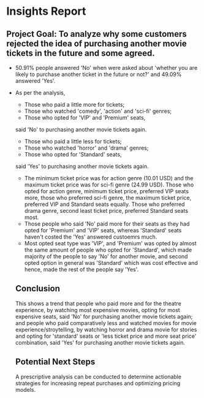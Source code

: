# Insights Report

## Project Goal: To analyze why some customers rejected the idea of purchasing another movie tickets in the future and some agreed.

- 50.91% people answered 'No' when were asked about 'whether you are likely to purchase another ticket in the future or not?' and 49.09% answered 'Yes'.
- As per the analysis,
    - Those who paid a little more for tickets;
    - Those who watched 'comedy', 'action' and 'sci-fi' genres;
    - Those who opted for 'VIP' and 'Premium' seats,

    said 'No' to purchasing another movie tickets again.
    
    - Those who paid a little less for tickets;
    - Those who watched 'horror' and 'drama' genres;
    - Those who opted for 'Standard' seats,

    said 'Yes' to purchasing another movie tickets again.

    - The minimum ticket price was for action genre (10.01 USD) and the maximum ticket price was for sci-fi genre (24.99 USD). Those who opted for action genre, minimum ticket price, preferred VIP seats more, those who preferred sci-fi genre, the maximum ticket price, preferred VIP and Standard seats equally. Those who preferred drama genre, second least ticket price, preferred Standard seats most.
    - Those people who said 'No' paid more for their seats as they had opted for 'Premium' and 'VIP' seats, whereas 'Standard' seats haven't costed the 'Yes' answered custoemrs much.
    - Most opted seat type was 'VIP', and 'Premium' was opted by almost the same amount of people who opted for 'Standard', which made majority of the people to say 'No' for another movie, and second opted option in general was 'Standard' which was cost effective and hence, made the rest of the people say 'Yes'.
 
  ## Conclusion

  This shows a trend that people who paid more and for the theatre experience, by watching most expensive movies, opting for most expensive seats, said 'No' for purchasing another movie tickets again; and people who paid comparatively less and watched movies for movie experience/stroytelling, by watching horror and drama movie for stories and opting for 'standard' seats or 'less ticket price and more seat price' combination, said 'Yes' for purchasing another movie tickets again.

  ## Potential Next Steps

  A prescriptive analysis can be conducted to determine actionable strategies for increasing repeat purchases and optimizing pricing models.
